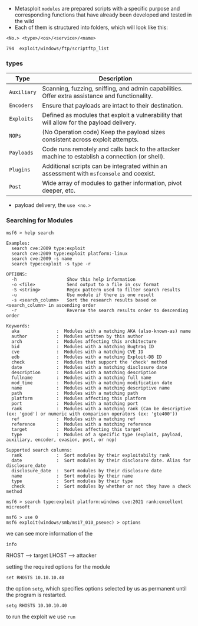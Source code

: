 - Metasploit `modules` are prepared scripts with a specific purpose and corresponding functions that have already been developed and tested in the wild
- Each of them is structured into folders, which will look like this:

```shell-session
<No.> <type>/<os>/<service>/<name>

794  exploit/windows/ftp/scriptftp_list
```

### types

|**Type**|**Description**|
|---|---|
|`Auxiliary`|Scanning, fuzzing, sniffing, and admin capabilities. Offer extra assistance and functionality.|
|`Encoders`|Ensure that payloads are intact to their destination.|
|`Exploits`|Defined as modules that exploit a vulnerability that will allow for the payload delivery.|
|`NOPs`|(No Operation code) Keep the payload sizes consistent across exploit attempts.|
|`Payloads`|Code runs remotely and calls back to the attacker machine to establish a connection (or shell).|
|`Plugins`|Additional scripts can be integrated within an assessment with `msfconsole` and coexist.|
|`Post`|Wide array of modules to gather information, pivot deeper, etc.|
- payload delivery, the `use <no.>`

### Searching for Modules

```shell-session
msf6 > help search
```

```shell-session
Examples:
  search cve:2009 type:exploit
  search cve:2009 type:exploit platform:-linux
  search cve:2009 -s name
  search type:exploit -s type -r
```
```shell-session
OPTIONS:
  -h                   Show this help information
  -o <file>            Send output to a file in csv format
  -S <string>          Regex pattern used to filter search results
  -u                   Use module if there is one result
  -s <search_column>   Sort the research results based on <search_column> in ascending order
  -r                   Reverse the search results order to descending order
```

```shell-session
Keywords:
  aka              :  Modules with a matching AKA (also-known-as) name
  author           :  Modules written by this author
  arch             :  Modules affecting this architecture
  bid              :  Modules with a matching Bugtraq ID
  cve              :  Modules with a matching CVE ID
  edb              :  Modules with a matching Exploit-DB ID
  check            :  Modules that support the 'check' method
  date             :  Modules with a matching disclosure date
  description      :  Modules with a matching description
  fullname         :  Modules with a matching full name
  mod_time         :  Modules with a matching modification date
  name             :  Modules with a matching descriptive name
  path             :  Modules with a matching path
  platform         :  Modules affecting this platform
  port             :  Modules with a matching port
  rank             :  Modules with a matching rank (Can be descriptive (ex: 'good') or numeric with comparison operators (ex: 'gte400'))
  ref              :  Modules with a matching ref
  reference        :  Modules with a matching reference
  target           :  Modules affecting this target
  type             :  Modules of a specific type (exploit, payload, auxiliary, encoder, evasion, post, or nop)
```
```shell-session
Supported search columns:
  rank             :  Sort modules by their exploitabilty rank
  date             :  Sort modules by their disclosure date. Alias for disclosure_date
  disclosure_date  :  Sort modules by their disclosure date
  name             :  Sort modules by their name
  type             :  Sort modules by their type
  check            :  Sort modules by whether or not they have a check method
```

```shell-session
msf6 > search type:exploit platform:windows cve:2021 rank:excellent microsoft
```

```shell-session
msf6 > use 0
msf6 exploit(windows/smb/ms17_010_psexec) > options
```
we can see more information of the 
```shell-session
info
```

RHOST --> target
LHOST --> attacker

setting the required options for the module
```shell-session
set RHOSTS 10.10.10.40
```
the option `setg`, which specifies options selected by us as permanent until the program is restarted.
```shell-session
setg RHOSTS 10.10.10.40
```
 to run the exploit we use `run`
 